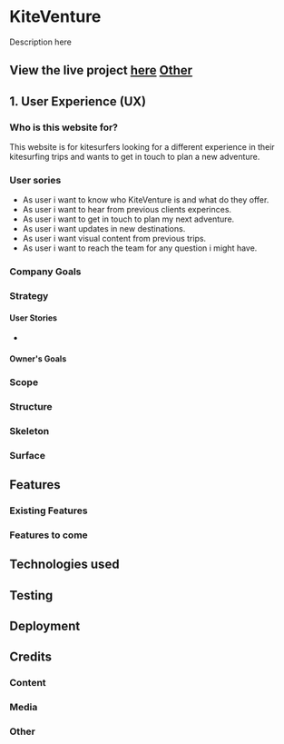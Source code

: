 # **KiteVenture**
Description here

View the live project [here](https://carlossiendones.github.io/KiteVenture-MS1-Project/index.html)
[Other](#other)
---
## **1. User Experience (UX)**

### **Who is this website for?**
This website is for kitesurfers looking for a different experience in their kitesurfing trips and wants to get in touch to plan a new adventure. 

### **User sories**
* As user i want to know who KiteVenture is and what do they offer.
* As user i want to hear from previous clients experinces.
* As user i want to get in touch to plan my next adventure.
* As user i want updates in new destinations.
* As user i want visual content from previous trips.
* As user i want to reach the team for any question i might have.

### **Company Goals**


### 

### **Strategy**
#### **User Stories**
* 
#### **Owner's Goals**

### **Scope**
### **Structure**
### **Skeleton**
### **Surface**

## **Features**
### **Existing Features**
### **Features to come**

## **Technologies used**
## **Testing**
## **Deployment**

## **Credits**
### **Content**
### **Media**
### **Other**